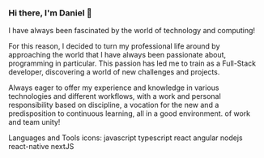 ### Hi there, I'm Daniel 👋

I have always been fascinated by the world of technology and computing!

For this reason, I decided to turn my professional life around by approaching the world that I have always been passionate about, programming in particular. This passion has led me to train as a Full-Stack developer, discovering a world of new challenges and projects.

Always eager to offer my experience and knowledge in various technologies and different workflows, with a work and personal responsibility based on discipline, a vocation for the new and a predisposition to continuous learning, all in a good environment. of work and team unity!

Languages and Tools icons: 
javascript typescript react angular nodejs react-native nextJS


